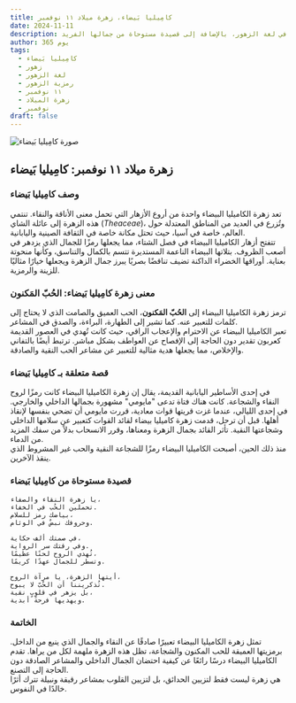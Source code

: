 ```yaml
---
title: كامِيليا بَيضاء، زهرة ميلاد ١١ نوفمبر
date: 2024-11-11
description: كامِيليا بَيضاء، الزهرة التي تمثل ١١ نوفمبر، ترمز إلى الحُبّ المَكنون. اكتشف معنا قصتها المذهلة ومعانيها العميقة في لغة الزهور، بالإضافة إلى قصيدة مستوحاة من جمالها الفريد.
author: 365 يوم
tags:
  - كامِيليا بَيضاء
  - زهور
  - لغة الزهور
  - رمزية الزهور
  - ١١ نوفمبر
  - زهرة الميلاد
  - نوفمبر
draft: false
---
```


![صورة كامِيليا بَيضاء](https://cdn.pixabay.com/photo/2016/12/05/06/51/camellia-1883205_1280.jpg#center)

## زهرة ميلاد ١١ نوفمبر: كامِيليا بَيضاء

### وصف كامِيليا بَيضاء

تعد زهرة الكاميليا البيضاء واحدة من أروع الأزهار التي تحمل معنى الأناقة والنقاء. تنتمي هذه الزهرة إلى عائلة الشاي (_Theaceae_)، وتُزرع في العديد من المناطق المعتدلة حول العالم، خاصة في آسيا، حيث تحتل مكانة خاصة في الثقافة الصينية واليابانية.  
تتفتح أزهار الكاميليا البيضاء في فصل الشتاء، مما يجعلها رمزًا للجمال الذي يزدهر في أصعب الظروف. بتلاتها البيضاء الناعمة المستديرة تتسم بالكمال والتناسق، وكأنها منحوتة بعناية. أوراقها الخضراء الداكنة تضيف تناقضًا بصريًا يبرز جمال الزهرة ويجعلها خيارًا مثاليًا للزينة والرمزية.

### معنى زهرة كامِيليا بَيضاء: الحُبّ المَكنون

ترمز زهرة الكاميليا البيضاء إلى **الحُبّ المَكنون**، الحب العميق والصامت الذي لا يحتاج إلى كلمات للتعبير عنه. كما تشير إلى الطهارة، البراءة، والصدق في المشاعر.  
تعبر الكاميليا البيضاء عن الاحترام والإعجاب الراقي، حيث كانت تُهدي في العصور القديمة كعربون تقدير دون الحاجة إلى الإفصاح عن العواطف بشكل مباشر. ترتبط أيضًا بالتفاني والإخلاص، مما يجعلها هدية مثالية للتعبير عن مشاعر الحب النقية والصادقة.

### قصة متعلقة بـ كامِيليا بَيضاء

في إحدى الأساطير اليابانية القديمة، يقال إن زهرة الكاميليا البيضاء كانت رمزًا لروح النقاء والشجاعة. كانت هناك فتاة تدعى "مايومي" مشهورة بجمالها الداخلي والخارجي. في إحدى الليالي، عندما غزت قريتها قوات معادية، قررت مايومي أن تضحي بنفسها لإنقاذ أهلها. قبل أن ترحل، قدمت زهرة كاميليا بيضاء لقائد القوات كتعبير عن سلامها الداخلي وشجاعتها النقية. تأثر القائد بجمال الزهرة ومعناها، وقرر الانسحاب بدلاً من سفك المزيد من الدماء.  
منذ ذلك الحين، أصبحت الكاميليا البيضاء رمزًا للشجاعة النقية والحب غير المشروط الذي ينقذ الآخرين.

### قصيدة مستوحاة من كامِيليا بَيضاء

```
يا زهرة النقاء والصفاء،  
تحملين الحُب في الخفاء.  
بياضك رمز للسلام،  
وحروفك نبضٌ في الوئام.  

في صمتك ألف حكاية،  
وفي رقتك سر الرواية.  
تُهدي الروح لحنًا عظيمًا،  
وتسطر للجمال عهدًا كريمًا.  

أيتها الزهرة، يا مرآة الروح،  
تُذكريننا أن الحُبّ لا يبوح.  
بل يزهر في قلوبٍ نقية،  
ويهديها فرحةً أبدية.  
```

### الخاتمة

تمثل زهرة الكاميليا البيضاء تعبيرًا صادقًا عن النقاء والجمال الذي ينبع من الداخل. برمزيتها العميقة للحب المكنون والشجاعة، تظل هذه الزهرة ملهمة لكل من يراها. تقدم الكاميليا البيضاء درسًا رائعًا عن كيفية احتضان الجمال الداخلي والمشاعر الصادقة دون الحاجة إلى التصنع.  
هي زهرة ليست فقط لتزيين الحدائق، بل لتزيين القلوب بمشاعر رقيقة ونبيلة تترك أثرًا خالدًا في النفوس.